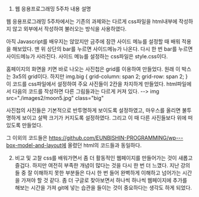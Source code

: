 1. 웹 응용프로그래밍 5주차 내용 설명

웹 응용프로그래밍 5주차에서는 기존의 과제와는 다르게 css파일을 html내부에 작성하지 않고 
외부에서 작성하여 불러오는 방식을 사용하였다.

아직 Javascript를 배우지는 않았지만 금주에 잠깐 사이드 메뉴를 설정할 때 배워 적용을 해보았다.
맨 위 상단의 bar를 누르면 사이드메뉴가 나온다. 다시 한 번 bar를 누르면 사이드메뉴가 사라진다.
사이드 메뉴를 설정하는 css파일은 style.css이다.

홈페이지의 화면을 키면 바로 나오는 사진첩은 grid를 이용하여 만들었다. 원래 이 박스는 3x5의 grid이다.
하지만
img.big {
    grid-column: span 2;
    grid-row: span 2;
} 
이 코드를 css파일에서 설정하여 주요 사진들이 2칸을 차지하게 만들었다.
html파일에서 다음의 코드를 작성하면 다른 그림들과는 다르게 커져 있다.
--> img src="./images2/moon5.jpg" class="big"

사진첩의 사진들은 기본적으로 반투명하게 보이도록 설정하였고, 마우스를 올리면 불투명하게 보이고 살짝 크기가 커지도록 설정하였다. 그리고 이 때 다른 사진들보다 위에 떠 있도록 만들었다.

그 이외의 코드들은 https://github.com/EUNBISHIN-PROGRAMMING/wp---box-model-and-layout에 올렸던 html의 코드들과 동일하다.

2. 비고 및 고찰
css를 배워가면서 좀 더 활동적인 웹페이지를 만들어가는 것이 새롭고 즐겁다.
하지만 여전히 부족한 개념이 많다는 것을 다시 한 번 더 느꼈다. 
지난 강의들 중 잘 이해하지 못한 부분들은 다시 한 번 들어 완벽하게 이해하고 넘어가는 시간을 가져야 할 것 같다. 좀 더 구글로 찾아보면서 하나씩 하나씩 웹페이지에 추가를 해보는 시간을 가져 git에 넣는 습관을 들이는 것이 중요하다는 생각도 하게 되었다.
